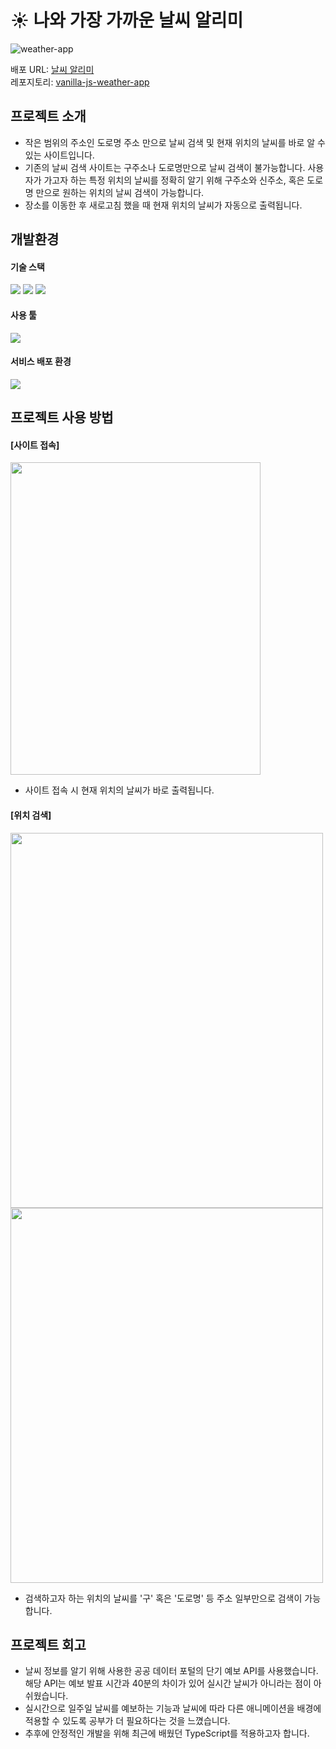 # ☀️ 나와 가장 가까운 날씨 알리미

![weather-app](https://github.com/rhdmswls12/vanilla-js-weather-app/assets/71330240/29308261-c218-4395-8eff-9a5b7ca52df4)

배포 URL: <a href="https://vanilla-js-weather-app-tau.vercel.app/#/">날씨 알리미</a><br>
레포지토리: <a href="https://github.com/rhdmswls12/vanilla-js-weather-app">vanilla-js-weather-app</a>

## 프로젝트 소개
* 작은 범위의 주소인 도로명 주소 만으로 날씨 검색 및 현재 위치의 날씨를 바로 알 수 있는 사이트입니다.
* 기존의 날씨 검색 사이트는 구주소나 도로명만으로 날씨 검색이 불가능합니다. 사용자가 가고자 하는 특정 위치의 날씨를 정확히 알기 위해 구주소와 신주소, 혹은 도로명 만으로 원하는 위치의 날씨 검색이 가능합니다.
* 장소를 이동한 후 새로고침 했을 때 현재 위치의 날씨가 자동으로 출력됩니다.



## 개발환경
#### 기술 스택
<div align="left">
  <img src="https://img.shields.io/badge/JavaScript-F7DF1E?style=flat&logo=JavaScript&logoColor=white">
<img src="https://img.shields.io/badge/HTML5-E34F26?style=flat&logo=HTML5&logoColor=white">
<img src="https://img.shields.io/badge/CSS3-1572B6?style=flat&logo=CSS3&logoColor=white">
</div>

#### 사용 툴
<img src="https://img.shields.io/badge/Visual Studio Code-007ACC?style=flat&logo=Visual Studio Code&logoColor=white">

#### 서비스 배포 환경
<img src="https://img.shields.io/badge/Vercel-000000?style=flat&logo=Vercel&logoColor=white">



## 프로젝트 사용 방법
#### [사이트 접속] 
<img src="https://github.com/rhdmswls12/vanilla-js-weather-app/assets/71330240/5fdeb815-9fee-4e60-8beb-3a42656cd4b0" width="400px" height="500px">

* 사이트 접속 시 현재 위치의 날씨가 바로 출력됩니다.



#### [위치 검색]
<div display="flex">
  <img src="https://github.com/rhdmswls12/vanilla-js-weather-app/assets/71330240/6c784ed1-3744-4af7-8c69-3edad41077b3" width="500px" height="600px">
<img src="https://github.com/rhdmswls12/vanilla-js-weather-app/assets/71330240/40ae3508-984d-4be3-bf21-dd5fb5edd406" width="500px" height="600px">
</div>

* 검색하고자 하는 위치의 날씨를 '구' 혹은 '도로명' 등 주소 일부만으로 검색이 가능합니다.



## 프로젝트 회고
* 날씨 정보를 알기 위해 사용한 공공 데이터 포털의 단기 예보 API를 사용했습니다. 해당 API는 예보 발표 시간과 40분의 차이가 있어 실시간 날씨가 아니라는 점이 아쉬웠습니다.
* 실시간으로 일주일 날씨를 예보하는 기능과 날씨에 따라 다른 애니메이션을 배경에 적용할 수 있도록 공부가 더 필요하다는 것을 느꼈습니다.
* 추후에 안정적인 개발을 위해 최근에 배웠던 TypeScript를 적용하고자 합니다.

